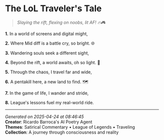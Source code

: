 # The LoL Traveler's Tale

> *Slaying the rift, flexing on noobs, lit AF! 🔥🎮*

**1.** In a world of screens and digital might,


**2.** Where Mid diff is a battle cry, so bright. 🌐


**3.** Wandering souls seek a different sight,


**4.** Beyond the rift, a world awaits, oh so light. 🌅


**5.** Through the chaos, I travel far and wide,


**6.** A pentakill here, a new land to find. 🗺️


**7.** In the game of life, I wander and stride,


**8.** League's lessons fuel my real-world ride.



---

*Generated on 2025-04-24 at 08:46:45*  
**Creator**: Ricardo Barroca's AI Poetry Agent  
**Themes**: Satirical Commentary • League of Legends • Traveling  
**Collection**: A journey through consciousness and reality